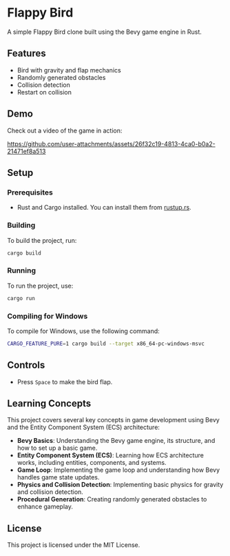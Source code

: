 # Flappy Bird

A simple Flappy Bird clone built using the Bevy game engine in Rust.

## Features

- Bird with gravity and flap mechanics
- Randomly generated obstacles
- Collision detection
- Restart on collision
## Demo

Check out a video of the game in action:

https://github.com/user-attachments/assets/26f32c19-4813-4ca0-b0a2-21471ef8a513

## Setup

### Prerequisites

- Rust and Cargo installed. You can install them from [rustup.rs](https://rustup.rs/).

### Building

To build the project, run:

```sh
cargo build
```

### Running

To run the project, use:

```sh
cargo run
```

### Compiling for Windows

To compile for Windows, use the following command:

```sh
CARGO_FEATURE_PURE=1 cargo build --target x86_64-pc-windows-msvc
```

## Controls

- Press `Space` to make the bird flap.

## Learning Concepts

This project covers several key concepts in game development using Bevy and the Entity Component System (ECS) architecture:

- **Bevy Basics**: Understanding the Bevy game engine, its structure, and how to set up a basic game.
- **Entity Component System (ECS)**: Learning how ECS architecture works, including entities, components, and systems.
- **Game Loop**: Implementing the game loop and understanding how Bevy handles game state updates.
- **Physics and Collision Detection**: Implementing basic physics for gravity and collision detection.
- **Procedural Generation**: Creating randomly generated obstacles to enhance gameplay.

## License

This project is licensed under the MIT License.
